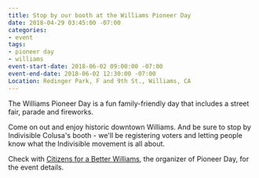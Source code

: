 ```yaml
---
title: Stop by our booth at the Williams Pioneer Day
date: 2018-04-29 03:45:00 -07:00
categories:
- event
tags:
- pioneer day
- williams
event-start-date: 2018-06-02 09:00:00 -07:00
event-end-date: 2018-06-02 12:30:00 -07:00
Location: Redinger Park, F and 9th St., Williams, CA
---
```


The Williams Pioneer Day is a fun family-friendly day that includes a street fair, parade and fireworks. 

Come on out and enjoy historic downtown Williams. And be sure to stop by Indivisible Colusa's booth - we'll be registering voters and letting people know what the Indivisible movement is all about. 

Check with [Citizens for a Better Williams](https://www.facebook.com/Citizensforabetterwilliams/), the organizer of Pioneer Day, for the event details. 
